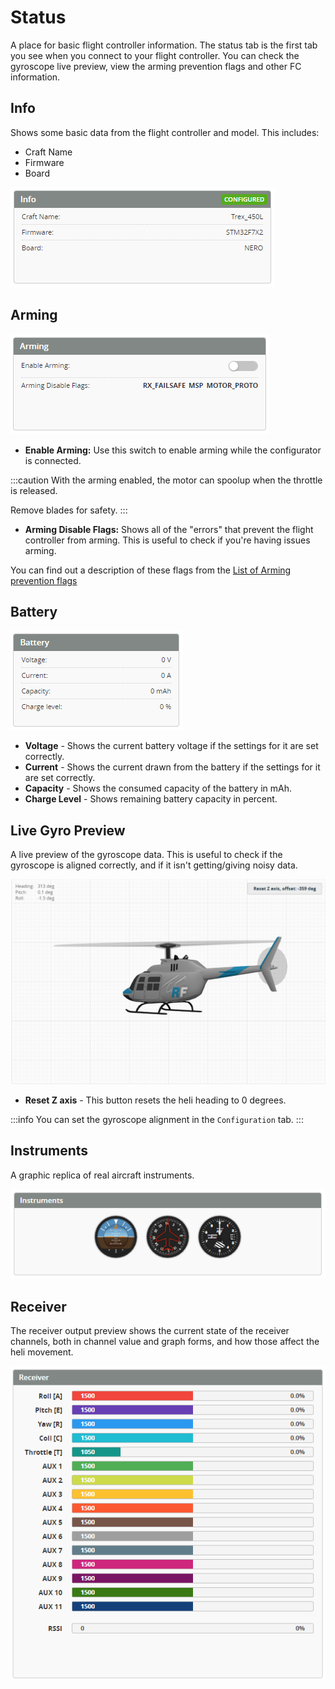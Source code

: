 # Status

A place for basic flight controller information. The status tab is the first tab you see when you connect to your flight controller. You can check the gyroscope live preview, view the arming prevention flags and other FC information.

## Info

Shows some basic data from the flight controller and model. This includes:

* Craft Name
* Firmware
* Board

![Status Tab](../img/status-info.png)

## Arming

![Status Tab](../img/status-arming.png)

* **Enable Arming:** Use this switch to enable arming while the configurator is connected.

:::caution
With the arming enabled, the motor can spoolup when the throttle is released.

Remove blades for safety.
:::

* **Arming Disable Flags:** Shows all of the "errors" that prevent the flight controller from arming. This is useful to check if you're having issues arming.

You can find out a description of these flags from the [List of Arming prevention flags](https://betaflight.com/docs/wiki/guides/current/Arming-Sequence-And-Safety#description-of-arming-prevention-flags)

## Battery

![Status Tab](../img/status-battery.png)

* **Voltage** - Shows the current battery voltage if the settings for it are set correctly.
* **Current** - Shows the current drawn from the battery if the settings for it are set correctly.
* **Capacity** - Shows the consumed capacity of the battery in mAh.
* **Charge Level** - Shows remaining battery capacity in percent.


## Live Gyro Preview

A live preview of the gyroscope data. This is useful to check if the gyroscope is aligned correctly, and if it isn't getting/giving noisy data.

![Status Tab](../img/status-live-preview.png)

* **Reset Z axis** - This button resets the heli heading to 0 degrees.

:::info
You can set the gyroscope alignment in the `Configuration` tab.
:::

## Instruments

A graphic replica of real aircraft instruments.

![Status Tab](../img/status-instruments.png)

## Receiver

The receiver output preview shows the current state of the receiver channels, both in channel value and graph forms, and how those affect the heli movement.

![Status Tab](../img/status-receiver.png)

